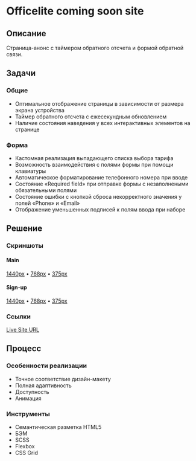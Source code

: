 # Officelite coming soon site

## Описание

Страница-анонс с таймером обратного отсчета и формой обратной связи.

## Задачи

### Общие

- Оптимальное отображение страницы в зависимости от размера экрана устройства
- Таймер обратного отсчета с ежесекундным обновлением
- Наличие состояния наведения у всех интерактивных элементов на странице

### Форма

- Кастомная реализация выпадающего списка выбора тарифа
- Возможность взаимодействия с полями формы при помощи клавиатуры
- Автоматическое форматирование телефонного номера при вводе
- Состояние «Required field» при отправке формы с незаполнеными обязательными полями
- Состояние ошибки с кнопкой сброса некорректного значения у полей «Phone» и «Email»
- Отображение уменьшенных подписей к полям ввода при наборе

## Решение

### Скриншоты

#### Main

[1440px](screenshot/screenshot-main-1440.png) • [768px](screenshot/screenshot-main-768.png) • [375px](screenshot/screenshot-main-375.png)

#### Sign-up

[1440px](screenshot/screenshot-sign-up-1440.png) • [768px](screenshot/screenshot-sign-up-768.png) • [375px](screenshot/screenshot-sign-up-375.png)

### Ссылки

[Live Site URL](https://ivanfadeev1.github.io/officelite-coming-soon-site/index.html)

## Процесс

### Особенности реализации

- Точное соответствие дизайн-макету
- Полная адаптивность
- Доступность
- Анимация

### Инструменты

- Семантическая разметка HTML5
- БЭМ
- SCSS
- Flexbox
- CSS Grid